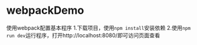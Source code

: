 # webpackDemo
使用webpack配置基本程序
1.下载项目，使用`npm install`安装依赖
2.使用`npm run dev`运行程序，打开http://localhost:8080/即可访问页面查看